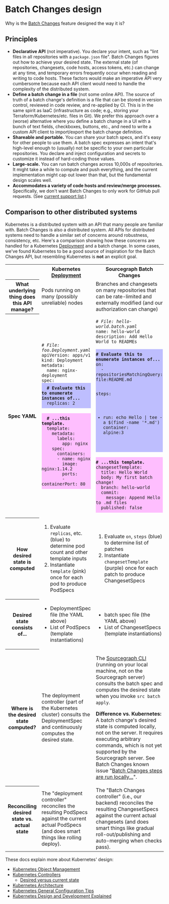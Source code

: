 # Batch Changes design

Why is the [Batch Changes](../../../batch_changes/index.md) feature designed the way it is?

## Principles

- **Declarative API** (not imperative). You declare your intent, such as "lint files in all repositories with a `package.json` file"<!-- TODO(sqs): thorsten had a suggestion to make this quote use non-imperative language but I can't find the comment -->. Batch Changes figures out how to achieve your desired state. The external state (of repositories, changesets, code hosts, access tokens, etc.) can change at any time, and temporary errors frequently occur when reading and writing to code hosts. These factors would make an imperative API very cumbersome because each API client would need to handle the complexity of the distributed system.
- **Define a batch change in a file** (not some online API). The source of truth of a batch change's definition is a file that can be stored in version control, reviewed in code review, and re-applied by CI. This is in the same spirit as IaaC (infrastructure as code; e.g., storing your Terraform/Kubernetes/etc. files in Git). We prefer this approach over a (worse) alternative where you define a batch change in a UI with a bunch of text fields, checkboxes, buttons, etc., and need to write a custom API client to import/export the batch change definition.
- **Shareable and portable.** You can share your batch specs, and it's easy for other people to use them. A batch spec expresses an intent that's high-level enough to (usually) not be specific to your own particular repositories. You declare and inject configuration and secrets to customize it instead of hard-coding those values.
- **Large-scale.** You can run batch changes across 10,000s of repositories. It might take a while to compute and push everything, and the current implementation might cap out lower than that, but the fundamental design scales well.
- **Accommodates a variety of code hosts and review/merge processes.** Specifically, we don't want Batch Changes to only work for GitHub pull requests. (See [current support list](../../../batch_changes/index.md#supported-code-hosts-and-changeset-types).)

## Comparison to other distributed systems

Kubernetes is a distributed system with an API that many people are familiar with. Batch Changes is also a distributed system. All APIs for distributed systems need to handle a similar set of concerns around robustness, consistency, etc. Here's a comparison showing how these concerns are handled for a Kubernetes [Deployment](https://kubernetes.io/docs/concepts/workloads/controllers/deployment/) and a batch change. In some cases, we've found Kubernetes to be a good source of inspiration for the Batch Changes API, but resembling Kubernetes is **not** an explicit goal.

<table>
  <tr>
    <td/>
    <th>Kubernetes <a href="https://kubernetes.io/docs/concepts/workloads/controllers/deployment/">Deployment</a></th>
    <th>Sourcegraph Batch Changes</th>
  </tr>
  <tr>
    <th>What underlying thing does this API manage?</th>
    <td>Pods running on many (possibly unreliable) nodes</td>
    <td>Branches and changesets on many repositories that can be rate-limited and externally modified (and our authorization can change)</td>
  </tr>
  <tr>
    <th>Spec YAML</th>
    <td>
      <pre><code><em># File: foo.Deployment.yaml</em>
apiVersion: apps/v1
kind: Deployment
metadata:
  name: nginx-deployment
spec:<div style="padding:0.5rem;margin:0 -0.5rem;background-color:rgba(0,0,255,0.25)"><strong>  # Evaluate this to enumerate instances of...</strong>
  replicas: 2</div>
<div style="padding:0.5rem;margin:0 -0.5rem;background-color:rgba(255,0,255,0.25)"><strong>  # ...this template.</strong>
  template:
    metadata:
      labels:
        app: nginx
    spec:
      containers:
      - name: nginx
        image: nginx:1.14.2
        ports:
        - containerPort: 80</div></pre></code>
    </td>
    <td>
      <pre><code><em># File: hello-world.batch.yaml</em>
name: hello-world
description: Add Hello World to READMEs

<div style="padding:0.5rem;margin:0 -0.5rem;background-color:rgba(0,0,255,0.25)"><strong># Evaluate this to enumerate instances of...</strong>
on:
  - repositoriesMatchingQuery: file:README.md

steps:
  - run: echo Hello | tee -a $(find -name '*.md')
    container: alpine:3
</div>
<div style="padding:0.5rem;margin:0 -0.5rem;background-color:rgba(255,0,255,0.25)"><strong># ...this template.</strong>
changesetTemplate:
  title: Hello World
  body: My first batch change!
  branch: hello-world
  commit:
    message: Append Hello to .md files
  published: false</pre></code>
    </td>
  </tr>
  <tr>
    <th>How desired state is computed</th>
    <td>
      <ol>
        <li>Evaluate <code>replicas</code>, etc. (blue) to determine pod count and other template inputs</li>
        <li>Instantiate <code>template</code> (pink) once for each pod to produce PodSpecs</li>
      </ol>
    </td>
    <td>
      <ol>
        <li>Evaluate <code>on</code>, <code>steps</code> (blue) to determine list of patches</li>
        <li>Instantiate <code>changesetTemplate</code> (purple) once for each patch to produce ChangesetSpecs
</li>
      </ol>
    </td>
  </tr>
  <tr>
    <th>Desired state consists of...</th>
    <td>
      <ul>
        <li>DeploymentSpec file (the YAML above)</li>
        <li>List of PodSpecs (template instantiations)</li>
      </ul>
    </td>
    <td>
      <ul>
        <li>batch spec file (the YAML above)</li>
        <li>List of ChangesetSpecs (template instantiations)</li>
      </ul>
    </td>
  </tr>
  <tr>
    <th>Where is the desired state computed?</th>
    <td>The deployment controller (part of the Kubernetes cluster) consults the DeploymentSpec and continuously computes the desired state.</td>
    <td>
      <p>The <a href="https://github.com/sourcegraph/src-cli">Sourcegraph CLI</a> (running on your local machine, not on the Sourcegraph server) consults the batch spec and computes the desired state when you invoke <code>src batch apply</code>.</p>
      <p><strong>Difference vs. Kubernetes:</strong> A batch change's desired state is computed locally, not on the server. It requires executing arbitrary commands, which is not yet supported by the Sourcegraph server. See Batch Changes known issue "<a href="../../../batch_changes/explanations/introduction_to_batch_changes#server-execution">Batch Changes steps are run locally...</a>".</p>
    </td>
  </tr>
  <tr>
    <th>Reconciling desired state vs. actual state</th>
    <td>The "deployment controller" reconciles the resulting PodSpecs against the current actual PodSpecs (and does smart things like rolling deploy).</td>
    <td>The "Batch Changes controller" (i.e., our backend) reconciles the resulting ChangesetSpecs against the current actual changesets (and does smart things like gradual roll-out/publishing and auto-merging when checks pass).</td>
  </tr>
</table>

These docs explain more about Kubernetes' design:

- [Kubernetes Object Management](https://kubernetes.io/docs/concepts/overview/working-with-objects/object-management/)
- [Kubernetes Controllers](https://kubernetes.io/docs/concepts/architecture/controller/)
  - [Desired versus current state](https://kubernetes.io/docs/concepts/architecture/controller/#desired-vs-current)
- [Kubernetes Architecture](https://github.com/kubernetes/community/blob/master/contributors/design-proposals/architecture/architecture.md)
- [Kubernetes General Configuration Tips](https://kubernetes.io/docs/concepts/configuration/overview/#general-configuration-tips)
- [Kubernetes Design and Development Explained](https://thenewstack.io/kubernetes-design-and-development-explained/)
